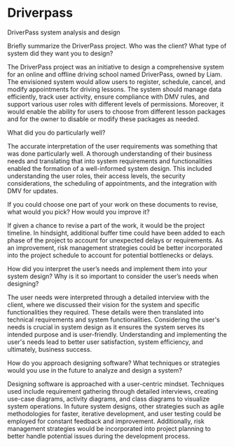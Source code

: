 # Driverpass
DriverPass system analysis and design

Briefly summarize the DriverPass project. Who was the client? What type of system did they want you to design?

The DriverPass project was an initiative to design a comprehensive system for an online and offline driving school named DriverPass, owned by Liam. The envisioned system would allow users to register, schedule, cancel, and modify appointments for driving lessons. The system should manage data efficiently, track user activity, ensure compliance with DMV rules, and support various user roles with different levels of permissions. Moreover, it would enable the ability for users to choose from different lesson packages and for the owner to disable or modify these packages as needed.

What did you do particularly well?

The accurate interpretation of the user requirements was something that was done particularly well. A thorough understanding of their business needs and translating that into system requirements and functionalities enabled the formation of a well-informed system design. This included understanding the user roles, their access levels, the security considerations, the scheduling of appointments, and the integration with DMV for updates.

If you could choose one part of your work on these documents to revise, what would you pick? How would you improve it?

If given a chance to revise a part of the work, it would be the project timeline. In hindsight, additional buffer time could have been added to each phase of the project to account for unexpected delays or requirements. As an improvement, risk management strategies could be better incorporated into the project schedule to account for potential bottlenecks or delays.

How did you interpret the user’s needs and implement them into your system design? Why is it so important to consider the user’s needs when designing?

The user needs were interpreted through a detailed interview with the client, where we discussed their vision for the system and specific functionalities they required. These details were then translated into technical requirements and system functionalities. Considering the user's needs is crucial in system design as it ensures the system serves its intended purpose and is user-friendly. Understanding and implementing the user's needs lead to better user satisfaction, system efficiency, and ultimately, business success.

How do you approach designing software? What techniques or strategies would you use in the future to analyze and design a system?

Designing software is approached with a user-centric mindset. Techniques used include requirement gathering through detailed interviews, creating use-case diagrams, activity diagrams, and class diagrams to visualize system operations. In future system designs, other strategies such as agile methodologies for faster, iterative development, and user testing could be employed for constant feedback and improvement. Additionally, risk management strategies would be incorporated into project planning to better handle potential issues during the development process.
